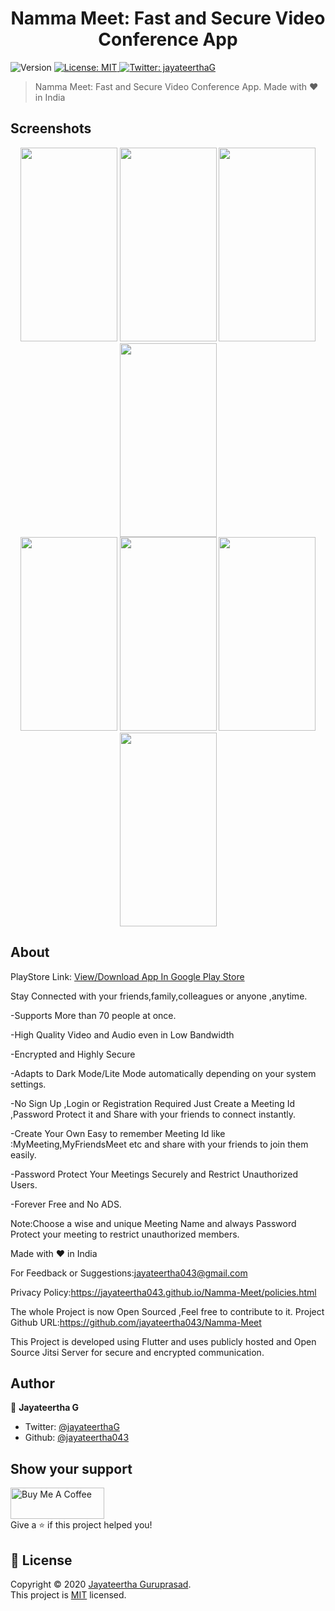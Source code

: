 <h1 align="center">Namma Meet: Fast and Secure Video Conference App</h1>
<p>
  <img alt="Version" src="https://img.shields.io/badge/version-1.1.0-blue.svg?cacheSeconds=2592000" />
  <a href="https://github.com/jayateertha043/Namma-Meet/blob/master/LICENCE.txt" target="_blank">
    <img alt="License: MIT" src="https://img.shields.io/badge/License-MIT-yellow.svg" />
  </a>
  <a href="https://twitter.com/jayateerthaG" target="_blank">
    <img alt="Twitter: jayateerthaG" src="https://img.shields.io/twitter/follow/jayateerthaG.svg?style=social" />
  </a>
</p>

>Namma Meet: Fast and Secure Video Conference App. Made with ♥ in India

## Screenshots

<p float="left" align="middle">
<img src="https://github.com/jayateertha043/Namma-Meet/blob/master/screenshots/Image 1.jpeg" height=310 width=155>
<img src="https://github.com/jayateertha043/Namma-Meet/blob/master/screenshots/Image 2.jpeg" height=310 width=155>
<img src="https://github.com/jayateertha043/Namma-Meet/blob/master/screenshots/Image 3.jpeg" height=310 width=155>
<img src="https://github.com/jayateertha043/Namma-Meet/blob/master/screenshots/Image 4.jpeg" height=310 width=155>
</br>
<img src="https://github.com/jayateertha043/Namma-Meet/blob/master/screenshots/Image 5.jpeg" height=310 width=155>
<img src="https://github.com/jayateertha043/Namma-Meet/blob/master/screenshots/Image 6.jpeg" height=310 width=155>
<img src="https://github.com/jayateertha043/Namma-Meet/blob/master/screenshots/Image 7.jpeg" height=310 width=155>
<img src="https://github.com/jayateertha043/Namma-Meet/blob/master/screenshots/Image 8.jpeg" height=310 width=155>
</p>

## About 

PlayStore Link: <a href="https://play.google.com/store/apps/details?id=com.japps.nammameet" target="_blank">View/Download App In Google Play Store</a>

Stay Connected with your friends,family,colleagues or anyone ,anytime.

-Supports More than 70 people at once.

-High Quality Video and Audio even in Low Bandwidth

-Encrypted and Highly Secure

-Adapts to Dark Mode/Lite Mode automatically depending on your system settings.

-No Sign Up ,Login or Registration Required Just Create a Meeting Id ,Password Protect
it and Share with your friends to connect instantly.

-Create Your Own Easy to remember Meeting Id like :MyMeeting,MyFriendsMeet etc and
share with your friends to join them easily.

-Password Protect Your Meetings Securely and Restrict Unauthorized Users.

-Forever Free and No ADS.


Note:Choose a wise and unique Meeting Name and always Password Protect your meeting to restrict unauthorized members.



Made with ♥ in India





For Feedback or Suggestions:jayateertha043@gmail.com

Privacy Policy:https://jayateertha043.github.io/Namma-Meet/policies.html

The whole Project is now Open Sourced ,Feel free to contribute to it.
Project Github URL:https://github.com/jayateertha043/Namma-Meet

This Project is developed using Flutter and uses publicly hosted and Open Source Jitsi Server for secure and encrypted communication.

## Author

👤 **Jayateertha G**

* Twitter: [@jayateerthaG](https://twitter.com/jayateerthaG)
* Github: [@jayateertha043](https://github.com/jayateertha043)

## Show your support
<a href="https://www.buymeacoffee.com/en3EoKG7j" target="_blank"><img src="https://cdn.buymeacoffee.com/buttons/default-orange.png" alt="Buy Me A Coffee" height="50px" width="150px" ></a><br />
Give a ⭐️ if this project helped you!


## 📝 License

Copyright © 2020 [Jayateertha Guruprasad](https://github.com/jayateerthaa043).<br />
This project is [MIT](https://github.com/jayateertha043/Namma-Meet/blob/master/LICENCE.txt) licensed.
